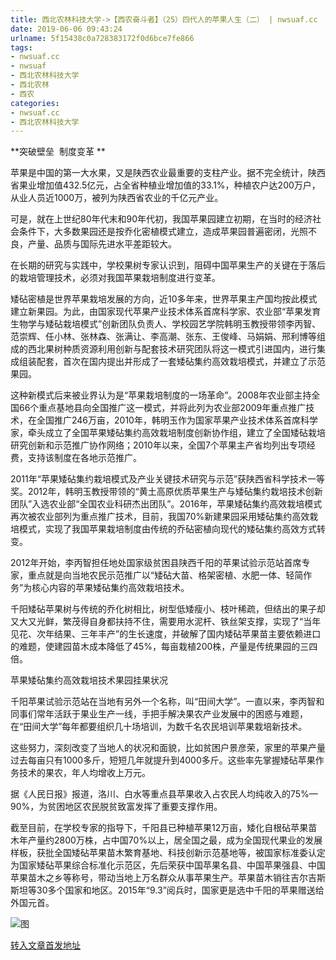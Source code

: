 ```yaml
---
title: 西北农林科技大学->【西农奋斗者】（25）四代人的苹果人生（二） | nwsuaf.cc
date: 2019-06-06 09:43:24
urlname: 5f15438c0a728383172f0d6bce7fe866
tags: 
- nwsuaf.cc
- nwsuaf
- 西北农林科技大学
- 西北农林
- 西农
categories:
- nwsuaf.cc
- 西北农林科技大学
---
```



**突破壁垒  制度变革 **

苹果是中国的第一大水果，又是陕西农业最重要的支柱产业。据不完全统计，陕西省果业增加值432.5亿元，占全省种植业增加值的33.1%，种植农户达200万户，从业人员近1000万，被列为陕西省农业的千亿元产业。

可是，就在上世纪80年代末和90年代初，我国苹果园建立初期，在当时的经济社会条件下，大多数果园还是按乔化密植模式建立，造成苹果园普遍密闭，光照不良，产量、品质与国际先进水平差距较大。

在长期的研究与实践中，学校果树专家认识到，阻碍中国苹果生产的关键在于落后的栽培管理技术，必须对我国苹果栽培制度进行变革。

矮砧密植是世界苹果栽培发展的方向，近10多年来，世界苹果主产国均按此模式建立新果园。为此，由国家现代苹果产业技术体系首席科学家、农业部“苹果发育生物学与矮砧栽培模式”创新团队负责人、学校园艺学院韩明玉教授带领李丙智、范崇辉、任小林、张林森、张满让、李高潮、张东、王俊峰、马娟娟、邢利博等组成的西北果树种质资源利用创新与配套技术研究团队将这一模式引进国内，进行集成组装配套，首次在国内提出并形成了一套矮砧集约高效栽培模式，并建立了示范果园。

这种新模式后来被业界认为是“苹果栽培制度的一场革命”。2008年农业部主持全国66个重点基地县向全国推广这一模式，并将此列为农业部2009年重点推广技术，在全国推广246万亩，2010年，韩明玉作为国家苹果产业技术体系首席科学家，牵头成立了全国苹果矮砧集约高效栽培制度创新协作组，建立了全国矮砧栽培研究创新和示范推广协作网络；2010年以来，全国7个苹果主产省均列出专项经费，支持该制度在各地示范推广。

2011年“苹果矮砧集约栽培模式及产业关键技术研究与示范”获陕西省科学技术一等奖。2012年，韩明玉教授带领的“黄土高原优质苹果生产与矮砧集约栽培技术创新团队”入选农业部“全国农业科研杰出团队”。2016年，苹果矮砧集约高效栽培模式再次被农业部列为重点推广技术，目前，我国70%新建果园采用矮砧集约高效栽培模式，实现了我国苹果栽培制度由传统的乔砧密植向现代的矮砧集约高效方式转变。

2012年开始，李丙智担任地处国家级贫困县陕西千阳的苹果试验示范站首席专家，重点就是向当地农民示范推广以“矮砧大苗、格架密植、水肥一体、轻简作务”为核心内容的苹果矮砧集约高效栽培技术。

千阳矮砧苹果树与传统的乔化树相比，树型低矮瘦小、枝叶稀疏，但结出的果子却又大又光鲜，繁茂得自身都扶持不住，需要用水泥杆、铁丝架支撑，实现了“当年见花、次年结果、三年丰产”的生长速度，并破解了国内矮砧苹果苗主要依赖进口的难题，使建园苗木成本降低了45%，每亩栽植200株，产量是传统果园的三四倍。

苹果矮砧集约高效栽培技术果园挂果状况

千阳苹果试验示范站在当地有另外一个名称，叫“田间大学”。一直以来，李丙智和同事们常年活跃于果业生产一线，手把手解决果农产业发展中的困惑与难题，在“田间大学”每年都要组织几十场培训，为数千名农民培训苹果栽培新技术。

这些努力，深刻改变了当地人的状况和面貌，比如贫困户景彦荣，家里的苹果产量过去每亩只有1000多斤，短短几年就提升到4000多斤。这些率先掌握矮砧苹果作务技术的果农，年人均增收上万元。

据《人民日报》报道，洛川、白水等重点县苹果收入占农民人均纯收入的75%—90%，为贫困地区农民脱贫致富发挥了重要支撑作用。

截至目前，在学校专家的指导下，千阳县已种植苹果12万亩，矮化自根砧苹果苗木年产量约2800万株，占中国70%以上，居全国之最，成为全国现代果业的发展样板，获批全国矮砧苹果苗木繁育基地、科技创新示范基地等，被国家标准委认定为国家矮砧苹果综合标准化示范区，先后荣获中国苹果名县、中国苹果强县、中国苹果苗木之乡等称号，带动当地上万名群众从事苹果生产。苹果苗木销往吉尔吉斯斯坦等30多个国家和地区。2015年“9.3”阅兵时，国家更是选中千阳的苹果赠送给外国元首。



![图](https://news.nwsuaf.edu.cn/images/content/2019-06/20190603102210414593.jpg)

[转入文章首发地址](https://news.nwsuaf.edu.cn/xnxw/90023.htm)